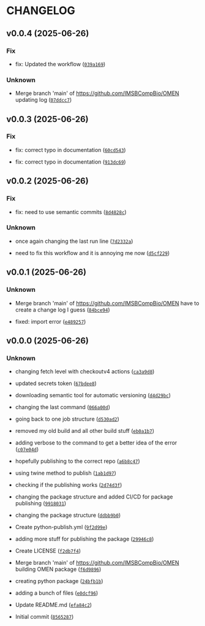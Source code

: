 # CHANGELOG



## v0.0.4 (2025-06-26)

### Fix

* fix: Updated the workflow ([`039a169`](https://github.com/IMSBCompBio/OMEN/commit/039a169d0b4b0733b4e82029485438ca39f94a60))

### Unknown

* Merge branch &#39;main&#39; of https://github.com/IMSBCompBio/OMEN
updating log ([`07ddcc7`](https://github.com/IMSBCompBio/OMEN/commit/07ddcc78537bec651afe1bd3e9f20d3f561083f7))


## v0.0.3 (2025-06-26)

### Fix

* fix: correct typo in documentation ([`60cd543`](https://github.com/IMSBCompBio/OMEN/commit/60cd543899e698fb9761189901740867d5dcb1c1))

* fix: correct typo in documentation ([`913dc69`](https://github.com/IMSBCompBio/OMEN/commit/913dc69b8783651f098c41f3aa925929b02580bb))


## v0.0.2 (2025-06-26)

### Fix

* fix: need to use semantic commits ([`8d4828c`](https://github.com/IMSBCompBio/OMEN/commit/8d4828c39f963734f125058df1181e396e9a52ca))

### Unknown

* once again changing the last run line ([`7d2332a`](https://github.com/IMSBCompBio/OMEN/commit/7d2332a9899dc7b74bb5c1af1224bfaf7971add0))

* need to fix this workflow and it is annoying me now ([`d5cf229`](https://github.com/IMSBCompBio/OMEN/commit/d5cf229d8267d15f44eaeceb2ec87e590ef211c7))


## v0.0.1 (2025-06-26)

### Unknown

* Merge branch &#39;main&#39; of https://github.com/IMSBCompBio/OMEN
have to create a change log I guess ([`84bce94`](https://github.com/IMSBCompBio/OMEN/commit/84bce94b1985cfc56f31ccb4570d350d102d5cbf))

* fixed: import error ([`e489257`](https://github.com/IMSBCompBio/OMEN/commit/e48925757f82b4bc480fe3aca19881826fd191cd))


## v0.0.0 (2025-06-26)

### Unknown

* changing fetch level with checkoutv4 actions ([`ca3a9d8`](https://github.com/IMSBCompBio/OMEN/commit/ca3a9d881ad3e7c828e9ead707f53890aad6318a))

* updated secrets token ([`67bdee8`](https://github.com/IMSBCompBio/OMEN/commit/67bdee83ab15dac249830b128519edea5179a857))

* downloading semantic tool for automatic versioning ([`d4d29bc`](https://github.com/IMSBCompBio/OMEN/commit/d4d29bcf9dd0e9d294ef9d12211ff97a00c9838e))

* changing the last command ([`066a00d`](https://github.com/IMSBCompBio/OMEN/commit/066a00d0ad91dc05865001a9491e6c7272767460))

* going back to one job structure ([`d530ad2`](https://github.com/IMSBCompBio/OMEN/commit/d530ad2753ad7f776b41393e9fd569b0bbc3230d))

* removed my old build and all other build stuff ([`eb0a1b7`](https://github.com/IMSBCompBio/OMEN/commit/eb0a1b7746d901125f88bcf17440943f6187b278))

* adding verbose to the command to get a better idea of the error ([`c07e04d`](https://github.com/IMSBCompBio/OMEN/commit/c07e04db658b1eb67561676c284343122b2910ce))

* hopefully publishing to the correct repo ([`a6b8c47`](https://github.com/IMSBCompBio/OMEN/commit/a6b8c4765e0ad0224bbf96d7ce32686650b496f6))

* using twine method to publish ([`1ab1d97`](https://github.com/IMSBCompBio/OMEN/commit/1ab1d9767e4229678497478814f985bdd82a03a3))

* checking if the publishing works ([`2d74d3f`](https://github.com/IMSBCompBio/OMEN/commit/2d74d3f24a53eed4d1037b7e41a7fc578337bb10))

* changing the package structure and added CI/CD for package publishing ([`9918031`](https://github.com/IMSBCompBio/OMEN/commit/99180319a70e2a8ccf7d1ca26fb5226932d2e6bb))

* changing the package structure ([`ddbb9b0`](https://github.com/IMSBCompBio/OMEN/commit/ddbb9b051557d69c3f4bcff340d2605b05136543))

* Create python-publish.yml ([`9f2d99e`](https://github.com/IMSBCompBio/OMEN/commit/9f2d99ec53cca6dc3b2c799711b3f417bfd7965b))

* adding more stuff for publishing the package ([`29946c8`](https://github.com/IMSBCompBio/OMEN/commit/29946c85a03c961cc2c5419569f4c2e54e30ff1d))

* Create LICENSE ([`f2db7f4`](https://github.com/IMSBCompBio/OMEN/commit/f2db7f451509b2bba80ec1c5922af1fc0c770c91))

* Merge branch &#39;main&#39; of https://github.com/IMSBCompBio/OMEN
building OMEN package ([`f6d9896`](https://github.com/IMSBCompBio/OMEN/commit/f6d9896a9fb00cda331ed66440d5108260532d6b))

* creating python package ([`24bfb1b`](https://github.com/IMSBCompBio/OMEN/commit/24bfb1b8b7b69b6660e8693e005fb73e7ebe764d))

* adding a bunch of files ([`e0dcf96`](https://github.com/IMSBCompBio/OMEN/commit/e0dcf960d54d380745a2e5e05aea911d9321f275))

* Update README.md ([`efa84c2`](https://github.com/IMSBCompBio/OMEN/commit/efa84c26980f3c49214f69a4e8f4052ba3dd0ef2))

* Initial commit ([`8565287`](https://github.com/IMSBCompBio/OMEN/commit/85652870d6b66a65eeb8b304aa60bb4020016495))
